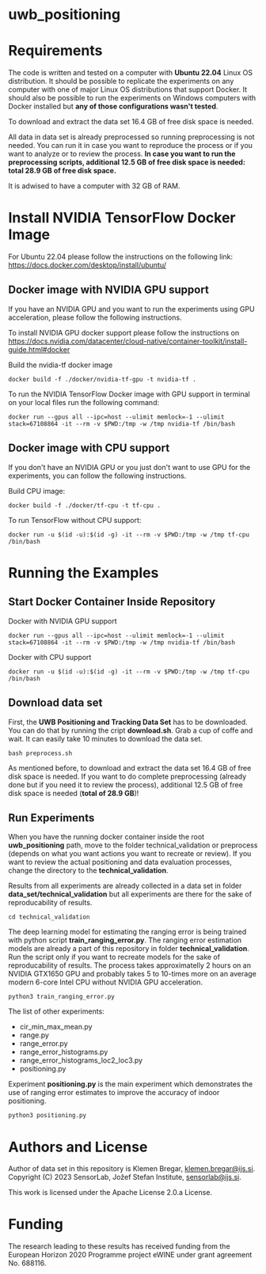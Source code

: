 # uwb_positioning


# Requirements
The code is written and tested on a computer with **Ubuntu 22.04** Linux OS distribution. It should be possible to replicate the experiments on any computer with one of major Linux OS distributions that support Docker. It should also be possible to run the experiments on Windows computers with Docker installed but **any of those configurations wasn't tested**.

To download and extract the data set 16.4 GB of free disk space is needed. 

All data in data set is already preprocessed so running preprocessing is not needed. You can run it in case you want to reproduce the process or if you want to analyze or to review the process. **In case you want to run the preprocessing scripts, additional 12.5 GB of free disk space is needed: total 28.9 GB of free disk space.**

It is adwised to have a computer with 32 GB of RAM.

# Install NVIDIA TensorFlow Docker Image
For Ubuntu 22.04 please follow the instructions on the following link:
https://docs.docker.com/desktop/install/ubuntu/

## Docker image with NVIDIA GPU support
If you have an NVIDIA GPU and you want to run the experiments using GPU acceleration, please follow the following instructions.

To install NVIDIA GPU docker support please follow the instructions on https://docs.nvidia.com/datacenter/cloud-native/container-toolkit/install-guide.html#docker

Build the nvidia-tf docker image

```
docker build -f ./docker/nvidia-tf-gpu -t nvidia-tf .
```

To run the NVIDIA TensorFlow Docker image with GPU support in terminal on your local files run the following command:

```
docker run --gpus all --ipc=host --ulimit memlock=-1 --ulimit stack=67108864 -it --rm -v $PWD:/tmp -w /tmp nvidia-tf /bin/bash
```


## Docker image with CPU support
If you don't have an NVIDIA GPU or you just don't want to use GPU for the experiments, you can follow the following instructions.

Build CPU image:
```
docker build -f ./docker/tf-cpu -t tf-cpu .
```
To run TensorFlow without CPU support:
```
docker run -u $(id -u):$(id -g) -it --rm -v $PWD:/tmp -w /tmp tf-cpu /bin/bash
```

# Running the Examples
## Start Docker Container Inside Repository
Docker with NVIDIA GPU support
```
docker run --gpus all --ipc=host --ulimit memlock=-1 --ulimit stack=67108864 -it --rm -v $PWD:/tmp -w /tmp nvidia-tf /bin/bash
```

Docker with CPU support
```
docker run -u $(id -u):$(id -g) -it --rm -v $PWD:/tmp -w /tmp tf-cpu /bin/bash
```

## Download data set
First, the **UWB Positioning and Tracking Data Set** has to be downloaded. You can do that by running the cript **download.sh**. Grab a cup of coffe and wait. It can easily take 10 minutes to download the data set. 
```
bash preprocess.sh
```
As mentioned before, to download and extract the data set 16.4 GB of free disk space is needed. If you want to do complete preprocessing (already done but if you need it to review the process), additional 12.5 GB of free disk space is needed (**total of 28.9 GB**)!


## Run Experiments
When you have the running docker container inside the root **uwb_positioning** path, move to the folder technical_validation or preprocess (depends on what you want actions you want to recreate or review). If you want to review the actual positioning and data evaluation processes, change the directory to the **technical_validation**.

Results from all experiments are already collected in a data set in folder **data_set/technical_validation** but all experiments are there for the sake of reproducability of results.

```
cd technical_validation
```

The deep learning model for estimating the ranging error is being trained with python script **train_ranging_error.py**. The ranging error estimation models are already a part of this repository in folder **technical_validation**. Run the script only if you want to recreate models for the sake of reproducability of results. The process takes approximatelly 2 hours on an NVIDIA GTX1650 GPU and probably takes 5 to 10-times more on an average modern 6-core Intel CPU without NVIDIA GPU acceleration.

```
python3 train_ranging_error.py
```

The list of other experiments:
- cir_min_max_mean.py
- range.py
- range_error.py
- range_error_histograms.py
- range_error_histograms_loc2_loc3.py
- positioning.py

Experiment **positioning.py** is the main experiment which demonstrates the use of ranging error estimates to improve the accuracy of indoor positioning.

```
python3 positioning.py
```


# Authors and License

Author of data set in this repository is Klemen Bregar, klemen.bregar@ijs.si. Copyright (C) 2023 SensorLab, Jožef Stefan Institute, sensorlab@ijs.si.

This work is licensed under the Apache License 2.0.a License.

# Funding

The research leading to these results has received funding from the European Horizon 2020 Programme project eWINE under grant agreement No. 688116.



